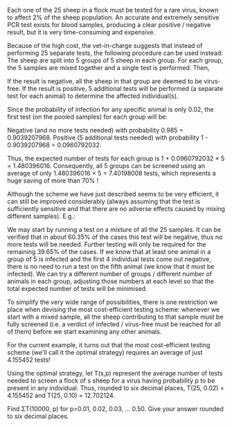 

Each one of the 25 sheep in a flock must be tested for a rare virus, known to affect 2% of the sheep population.
An accurate and extremely sensitive PCR test exists for blood samples, producing a clear positive / negative result, but it is very time-consuming and expensive.


Because of the high cost, the vet-in-charge suggests that instead of performing 25 separate tests, the following procedure can be used instead:
The sheep are split into 5 groups of 5 sheep in each group. 
For each group, the 5 samples are mixed together and a single test is performed. Then,

If the result is negative, all the sheep in that group are deemed to be virus-free.
If the result is positive, 5 additional tests will be performed (a separate test for each animal) to determine the affected individual(s).



Since the probability of infection for any specific animal is only 0.02, the first test (on the pooled samples) for each group will be:

Negative (and no more tests needed) with probability 0.985 = 0.9039207968.
Positive (5 additional tests needed) with probability 1 - 0.9039207968 = 0.0960792032.



Thus, the expected number of tests for each group is 1 + 0.0960792032 &#215; 5 = 1.480396016.
Consequently, all 5 groups can be screened using an average of only 1.480396016 &#215; 5 = 7.40198008 tests, which represents a huge saving of more than 70% !


Although the scheme we have just described seems to be very efficient, it can still be improved considerably (always assuming that the test is sufficiently sensitive and that there are no adverse effects caused by mixing different samples). E.g.:

We may start by running a test on a mixture of all the 25 samples. It can be verified that in about 60.35% of the cases this test will be negative, thus no more tests will be needed. Further testing will only be required for the remaining 39.65% of the cases.
If we know that at least one animal in a group of 5 is infected and the first 4 individual tests come out negative, there is no need to run a test on the fifth animal (we know that it must be infected).
We can try a different number of groups / different number of animals in each group, adjusting those numbers at each level so that the total expected number of tests will be minimised.


To simplify the very wide range of possibilities, there is one restriction we place when devising the most cost-efficient testing scheme: whenever we start with a mixed sample, all the sheep contributing to that sample must be fully screened (i.e. a verdict of infected / virus-free must be reached for all of them) before we start examining any other animals.

For the current example, it turns out that the most cost-efficient testing scheme (we'll call it the optimal strategy) requires an average of just 4.155452 tests!


Using the optimal strategy, let T(s,p) represent the average number of tests needed to screen a flock of s sheep for a virus having probability p to be present in any individual.
Thus, rounded to six decimal places, T(25, 0.02) = 4.155452 and T(25, 0.10) = 12.702124.


Find &#931;T(10000, p) for p=0.01, 0.02, 0.03, ... 0.50.
Give your answer rounded to six decimal places.

